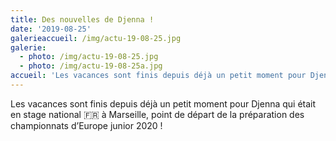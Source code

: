 ```yaml
---
title: Des nouvelles de Djenna !
date: '2019-08-25'
galerieaccueil: /img/actu-19-08-25.jpg
galerie:
  - photo: /img/actu-19-08-25.jpg
  - photo: /img/actu-19-08-25a.jpg
accueil: 'Les vacances sont finis depuis déjà un petit moment pour Djenna qui était '
---
```

Les vacances sont finis depuis déjà un petit moment pour Djenna qui était en stage national 🇫🇷 à Marseille, point de départ de la préparation des championnats d’Europe junior 2020 !
